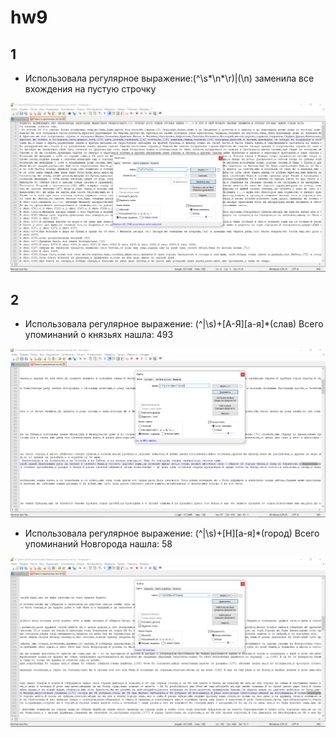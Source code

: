 # hw9
## 1

* Использовала регулярное выражение:(^\s*\n*\r)|(\n) заменила все вхождения на пустую строчку

![alt-текст](https://github.com/azybkovets/hw9/blob/master/Пробелы.png "Необязательный титул")
## 2

* Использовала регулярное выражение: (^|\s)+[А-Я][а-я]*(слав) Всего упоминаний о князьях нашла: 493

![alt-текст](https://github.com/azybkovets/hw9/blob/master/Князья.png "Необязательный титул")

* Использовала регулярное выражение: (^|\s)+[Н][а-я]*(город) Всего упоминаний Новгорода нашла: 58

![alt-текст](https://github.com/azybkovets/hw9/blob/master/Новогород.png "Необязательный титул")
